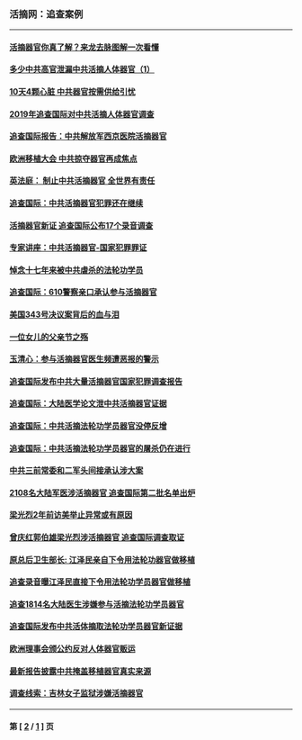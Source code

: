 ### 活摘网：追查案例
---
#### [活摘器官你真了解？来龙去脉图解一次看懂](../../pages/nf5880/n13013820.md?12110430) 
#### [多少中共高官泄漏中共活摘人体器官（1）](../../pages/nf5880/n12671234.md?12110430) 
#### [10天4颗心脏 中共器官按需供给引忧](../../pages/nf5880/n12326366.md?12110430) 
#### [2019年追查国际对中共活摘人体器官调查](../../pages/nf5880/n11917733.md?12110430) 
#### [追查国际报告：中共解放军西京医院活摘器官](../../pages/nf5880/n11838359.md?12110430) 
#### [欧洲移植大会 中共掠夺器官再成焦点](../../pages/nf5880/n11538883.md?12110430) 
#### [英法庭： 制止中共活摘器官 全世界有责任](../../pages/nf5880/n11330691.md?12110430) 
#### [追查国际：中共活摘器官犯罪还在继续](../../pages/nf5880/n11218301.md?12110430) 
#### [活摘器官新证 追查国际公布17个录音调查](../../pages/nf5880/n10897744.md?12110430) 
#### [专家讲座：中共活摘器官-国家犯罪罪证](../../pages/nf5880/n8828153.md?12110430) 
#### [悼念十七年来被中共虐杀的法轮功学员](../../pages/nf5880/n8124823.md?12110430) 
#### [追查国际：610警察亲口承认参与活摘器官](../../pages/nf5880/n8109067.md?12110430) 
#### [美国343号决议案背后的血与泪](../../pages/nf5880/n8020684.md?12110430) 
#### [一位女儿的父亲节之殇](../../pages/nf5880/n8014122.md?12110430) 
#### [玉清心：参与活摘器官医生频遭恶报的警示](../../pages/nf5880/n4637546.md?12110430) 
#### [追查国际发布中共大量活摘器官国家犯罪调查报告](../../pages/nf5880/n4613428.md?12110430) 
#### [追查国际：大陆医学论文泄中共活摘器官证据](../../pages/nf5880/n4608794.md?12110430) 
#### [追查国际：中共活摘法轮功学员器官没停反增](../../pages/nf5880/n4584075.md?12110430) 
#### [追查国际：中共活摘法轮功学员器官的屠杀仍在进行](../../pages/nf5880/n4299154.md?12110430) 
#### [中共三前常委和二军头间接承认涉大案](../../pages/nf5880/n4286244.md?12110430) 
#### [2108名大陆军医涉活摘器官 追查国际第二批名单出炉](../../pages/nf5880/n4284769.md?12110430) 
#### [梁光烈2年前访美举止异常或有原因](../../pages/nf5880/n4279686.md?12110430) 
#### [曾庆红郭伯雄梁光烈涉活摘器官 追查国际调查取证](../../pages/nf5880/n4278462.md?12110430) 
#### [原总后卫生部长: 江泽民亲自下令用法轮功器官做移植](../../pages/nf5880/n4263864.md?12110430) 
#### [追查录音曝江泽民直接下令用法轮功学员器官做移植](../../pages/nf5880/n4261268.md?12110430) 
#### [追查1814名大陆医生涉嫌参与活摘法轮功学员器官](../../pages/nf5880/n4259055.md?12110430) 
#### [追查国际发布中共活体摘取法轮功学员器官新证据](../../pages/nf5880/n4258255.md?12110430) 
#### [欧洲理事会颁公约反对人体器官贩运](../../pages/nf5880/n4206955.md?12110430) 
#### [最新报告披露中共掩盖移植器官真实来源](../../pages/nf5880/n4140084.md?12110430) 
#### [调查线索：吉林女子监狱涉嫌活摘器官](../../pages/nf5880/n4044366.md?12110430) 

---
#### 第 [ [2](./2.md?12110430) / [1](./1.md?12110430) ] 页
